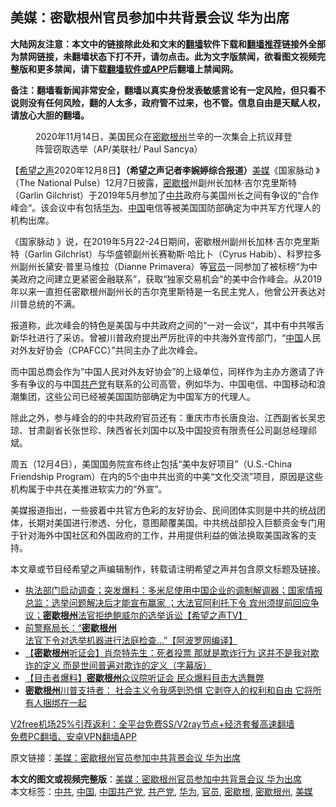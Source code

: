  <h2>美媒：密歇根州官员参加中共背景会议 华为出席</h2> <p class="notice"><b>大陆网友注意：本文中的链接除此处和文末的<a href="https://github.com/bannedbook/fanqiang" >翻墙</a>软件下载和<a href="https://github.com/killgcd/justmysocks/blob/master/README.md">翻墙推荐</a>链接外全部为禁网链接，未翻墙状态下打不开，请勿点击。此为文字版禁闻，欲看图文视频完整版和更多禁闻，请下载<a href="https://github.com/bannedbook/fanqiang">翻墙软件或APP</a>后翻墙上禁闻网。</p><p>备注：翻墙看新闻非常安全，翻墙以真实身份发表敏感言论有一定风险，但只看不说则没有任何风险，翻的人太多，政府管不过来，也不管。信息自由是天赋人权，请放心大胆的翻墙。</b></p>  <div class="entry"> <figure><figcaption>2020年11月14日，美国民众在<a href="https://www.bannedbook.org/bnews/tag/%E5%AF%86%E6%AD%87%E6%A0%B9%E5%B7%9E/" class="st_tag internal_tag" rel="tag" title="标签 密歇根州 下的日志">密歇根州</a>兰辛的一次集会上抗议拜登阵营窃取选举（AP/美联社/ Paul Sancya）</figcaption></figure> <p>【<span class='wp_keywordlink_affiliate'><a href="https://www.soundofhope.org" title="希望之声" target="_blank">希望之声</a></span>2020年12月8日】<strong>（希望之声记者李婉婷综合报道）</strong><a href="https://www.bannedbook.org/bnews/tag/%e7%be%8e%e5%aa%92/" class="st_tag internal_tag" rel="tag" title="标签 美媒 下的日志">美媒</a>《国家脉动 》（The National Pulse）12月7日披露，<a href="https://www.bannedbook.org/bnews/tag/%E5%AF%86%E6%AD%87%E6%A0%B9/" class="st_tag internal_tag" rel="tag" title="标签 密歇根 下的日志">密歇根</a>州副州长加林·吉尔克里斯特（Garlin Gilchrist）于2019年5月参加了<a href="https://www.bannedbook.org/bnews/tag/%e4%b8%ad%e5%85%b1/" class="st_tag internal_tag" rel="tag" title="标签 中共 下的日志">中共</a>政府与美国州长之间有争议的“合作峰会“。该会议中有包括<a href="https://www.bannedbook.org/bnews/tag/%e5%8d%8e%e4%b8%ba/" class="st_tag internal_tag" rel="tag" title="标签 华为 下的日志">华为</a>、<span class='wp_keywordlink_affiliate'><a href="https://www.bannedbook.org/" title="中国" target="_blank">中国</a></span>电信等被美国国防部确定为中共军方代理人的机构出席。</p> <p>《国家脉动 》说，在2019年5月22-24日期间，密歇根州副州长加林·吉尔克里斯特（Garlin Gilchrist）与华盛顿副州长赛勒斯·哈比卜（Cyrus Habib）、科罗拉多州副州长黛安·普里马维拉（Dianne Primavera）等<a href="https://www.bannedbook.org/bnews/tag/%E5%AE%98%E5%91%98/" class="st_tag internal_tag" rel="tag" title="标签 官员 下的日志">官员</a>一同参加了被标榜“为中美政府之间建立更紧密金融联系”，获取“独家交易机会“的美中合作峰会。从2019年以来一直担任密歇根州副州长的吉尔克里斯特是一名民主党人，他曾公开表达对川普总统的不满。</p> <p>报道称，此次峰会的特色是美国与中共政府之间的“一对一会议“，其中有中共喉舌新华社进行了采访。曾被川普政府提出严厉批评的中共海外宣传部门，“<a href="https://www.bannedbook.org/bnews/tag/%E4%B8%AD%E5%9B%BD/" class="st_tag internal_tag" rel="tag" title="标签 中国 下的日志">中国</a>人民对外友好协会（CPAFCC）”共同主办了此次峰会。</p>  <p>而中国总商会作为“中国人民对外友好协会”的上级单位，同样作为主办方邀请了许多有争议的与中国<a href="https://www.bannedbook.org/bnews/tag/%e5%85%b1%e4%ba%a7%e5%85%9a/" class="st_tag internal_tag" rel="tag" title="标签 共产党 下的日志">共产党</a>有联系的公司高管，例如华为、中国电信、中国移动和浪潮集团，这些公司已经被美国国防部确定为中国军方的代理人。</p> <p>除此之外，参与峰会的的中共政府官员还有：重庆市市长唐良治、江西副省长吴忠琼、甘肃副省长张世珍、陕西省长刘国中以及中国投资有限责任公司副总经理祁斌。</p> <p>周五（12月4日），美国国务院宣布终止包括“美中友好项目”（U.S.-China Friendship Program）在内的5个由中共出资的中美“文化交流”项目，原因是这些机构属于中共在美推进软实力的“外宣”。</p>  <p>美媒报道指出，一些披着中共官方色彩的友好协会、民间团体实则是中共的统战团体，长期对美国进行渗透、分化，意图颠覆美国。中共统战部投入巨额资金专门用于针对海外中国社区和外国政府的工作，并用提供利益的做法换取美国政客的支持。</p> <p>本文章或节目经希望之声编辑制作，转载请注明希望之声并包含原文标题及链接。</p> <ul class='op-related-articles' title='相关阅读'> <li><a href='https://www.bannedbook.org/bnews/cbnews/20201208/1443887.html' target='_blank'>执法部门启动调查；突发爆料：多米尼使用中国企业的调制解调器；国家情报总监：选举问题解决后才能宣布赢家 ；大法官阿利托下令 宾州须提前回应争议；<b>密歇根州</b>法官拒绝鲍威尔的选举诉讼【希望之声TV】</a></li> <li><a href='https://www.bannedbook.org/bnews/cnnews/20201205/1442544.html' target='_blank'>前警察局长：“<b>密歇根州</b>法官下令对选举机器进行法庭检查...”【阿波罗网编译】</a></li> <li><a href='https://www.bannedbook.org/bnews/bannedvideo/20201204/1441850.html' target='_blank'>【<b>密歇根州</b>听证会】肖奈特先生：死者投票 那就是欺诈行为 这并不是我对欺诈的定义 而是世间普遍对欺诈的定义（字幕版）</a></li> <li><a href='https://www.bannedbook.org/bnews/bannedvideo/20201204/1441644.html' target='_blank'>【目击者爆料】<b>密歇根州</b>众议院听证会 民众爆料目击大选舞弊</a></li> <li><a href='https://www.bannedbook.org/bnews/bannedvideo/20201203/1441223.html' target='_blank'><b>密歇根州</b>川普支持者： 社会主义令我感到恐惧 它剥夺人的权利和自由 它将所有人捆绑在一起</a></li> </ul> <p class="texttj"> <a href="https://github.com/bannedbook/fanqiang/wiki/V2ray%E6%9C%BA%E5%9C%BA" target="_blank">V2free机场25%引荐返利：全平台免费SS/V2ray节点+经济套餐高速翻墙</a><br/> <a href="https://github.com/bannedbook/fanqiang/wiki/%E7%A6%81%E9%97%BB%E7%BD%91%E5%AE%89%E5%8D%93%E7%BF%BB%E5%A2%99%E6%96%B0%E9%97%BBAPP" target="_blank">免费PC翻墙、安卓VPN翻墙APP</a></p><p>原文链接：<a class="src_link"  href="https://www.soundofhope.org/post/451669" target="_blank">美媒：密歇根州官员参加中共背景会议 华为出席</a></p> <a name='sharetosocial'></a>       <div><b>本文的图文或视频完整版</b>：<a href='https://www.bannedbook.org/bnews/comments/20201209/1444464.html'>美媒：密歇根州官员参加中共背景会议 华为出席</a></div>  </div><!--END ENTRY--> <div class="postfooter"> <div>本文标签：<a href="https://www.bannedbook.org/bnews/tag/%e4%b8%ad%e5%85%b1/" rel="tag">中共</a>, <a href="https://www.bannedbook.org/bnews/tag/%E4%B8%AD%E5%9B%BD/" rel="tag">中国</a>, <a href="https://www.bannedbook.org/bnews/tag/%e4%b8%ad%e5%9b%bd%e5%85%b1%e4%ba%a7%e5%85%9a/" rel="tag">中国共产党</a>, <a href="https://www.bannedbook.org/bnews/tag/%e5%85%b1%e4%ba%a7%e5%85%9a/" rel="tag">共产党</a>, <a href="https://www.bannedbook.org/bnews/tag/%e5%8d%8e%e4%b8%ba/" rel="tag">华为</a>, <a href="https://www.bannedbook.org/bnews/tag/%E5%AE%98%E5%91%98/" rel="tag">官员</a>, <a href="https://www.bannedbook.org/bnews/tag/%E5%AF%86%E6%AD%87%E6%A0%B9/" rel="tag">密歇根</a>, <a href="https://www.bannedbook.org/bnews/tag/%E5%AF%86%E6%AD%87%E6%A0%B9%E5%B7%9E/" rel="tag">密歇根州</a>, <a href="https://www.bannedbook.org/bnews/tag/%e7%be%8e%e5%aa%92/" rel="tag">美媒</a></div>  </div><!--END POSTFOOTER--> 